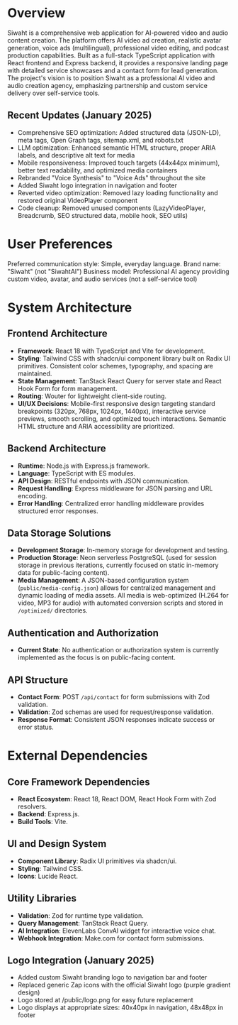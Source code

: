 # Overview

Siwaht is a comprehensive web application for AI-powered video and audio content creation. The platform offers AI video ad creation, realistic avatar generation, voice ads (multilingual), professional video editing, and podcast production capabilities. Built as a full-stack TypeScript application with React frontend and Express backend, it provides a responsive landing page with detailed service showcases and a contact form for lead generation. The project's vision is to position Siwaht as a professional AI video and audio creation agency, emphasizing partnership and custom service delivery over self-service tools.

## Recent Updates (January 2025)
- Comprehensive SEO optimization: Added structured data (JSON-LD), meta tags, Open Graph tags, sitemap.xml, and robots.txt
- LLM optimization: Enhanced semantic HTML structure, proper ARIA labels, and descriptive alt text for media
- Mobile responsiveness: Improved touch targets (44x44px minimum), better text readability, and optimized media containers
- Rebranded "Voice Synthesis" to "Voice Ads" throughout the site
- Added Siwaht logo integration in navigation and footer
- Reverted video optimization: Removed lazy loading functionality and restored original VideoPlayer component
- Code cleanup: Removed unused components (LazyVideoPlayer, Breadcrumb, SEO structured data, mobile hook, SEO utils)

# User Preferences

Preferred communication style: Simple, everyday language.
Brand name: "Siwaht" (not "SiwahtAI")
Business model: Professional AI agency providing custom video, avatar, and audio services (not a self-service tool)

# System Architecture

## Frontend Architecture
- **Framework**: React 18 with TypeScript and Vite for development.
- **Styling**: Tailwind CSS with shadcn/ui component library built on Radix UI primitives. Consistent color schemes, typography, and spacing are maintained.
- **State Management**: TanStack React Query for server state and React Hook Form for form management.
- **Routing**: Wouter for lightweight client-side routing.
- **UI/UX Decisions**: Mobile-first responsive design targeting standard breakpoints (320px, 768px, 1024px, 1440px), interactive service previews, smooth scrolling, and optimized touch interactions. Semantic HTML structure and ARIA accessibility are prioritized.

## Backend Architecture
- **Runtime**: Node.js with Express.js framework.
- **Language**: TypeScript with ES modules.
- **API Design**: RESTful endpoints with JSON communication.
- **Request Handling**: Express middleware for JSON parsing and URL encoding.
- **Error Handling**: Centralized error handling middleware provides structured error responses.

## Data Storage Solutions
- **Development Storage**: In-memory storage for development and testing.
- **Production Storage**: Neon serverless PostgreSQL (used for session storage in previous iterations, currently focused on static in-memory data for public-facing content).
- **Media Management**: A JSON-based configuration system (`public/media-config.json`) allows for centralized management and dynamic loading of media assets. All media is web-optimized (H.264 for video, MP3 for audio) with automated conversion scripts and stored in `/optimized/` directories.

## Authentication and Authorization
- **Current State**: No authentication or authorization system is currently implemented as the focus is on public-facing content.

## API Structure
- **Contact Form**: POST `/api/contact` for form submissions with Zod validation.
- **Validation**: Zod schemas are used for request/response validation.
- **Response Format**: Consistent JSON responses indicate success or error status.

# External Dependencies

## Core Framework Dependencies
- **React Ecosystem**: React 18, React DOM, React Hook Form with Zod resolvers.
- **Backend**: Express.js.
- **Build Tools**: Vite.

## UI and Design System
- **Component Library**: Radix UI primitives via shadcn/ui.
- **Styling**: Tailwind CSS.
- **Icons**: Lucide React.

## Utility Libraries
- **Validation**: Zod for runtime type validation.
- **Query Management**: TanStack React Query.
- **AI Integration**: ElevenLabs ConvAI widget for interactive voice chat.
- **Webhook Integration**: Make.com for contact form submissions.
## Logo Integration (January 2025)
- Added custom Siwaht branding logo to navigation bar and footer
- Replaced generic Zap icons with the official Siwaht logo (purple gradient design)
- Logo stored at /public/logo.png for easy future replacement
- Logo displays at appropriate sizes: 40x40px in navigation, 48x48px in footer
